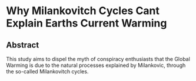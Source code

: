 # Why Milankovitch Cycles Cant Explain Earths Current Warming

## Abstract
This study aims to dispel the myth of conspiracy enthusiasts that the Global Warming is due to the natural processes explained by Milankovic, through the so-called Milankovitch cycles. 